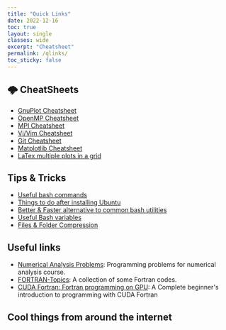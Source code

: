 ```yaml
---
title: "Quick Links"
date: 2022-12-16
toc: true
layout: single
classes: wide
excerpt: "Cheatsheet"
permalink: /qlinks/
toc_sticky: false
---
```


## 🌩️ CheatSheets
- [GnuPlot Cheatsheet](https://github.com/Koushikphy/CheatSheets/blob/master/cheatsheets/gnuplot_cheatsheet.md)
- [OpenMP Cheatsheet](https://github.com/Koushikphy/CheatSheets/blob/master/cheatsheets/OpenMPCheatSheet.md)
- [MPI Cheatsheet](https://github.com/Koushikphy/CheatSheets/blob/master/cheatsheets/MPICheatSheet.md)
- [Vi/Vim Cheatsheet](https://github.com/Koushikphy/CheatSheets/blob/master/cheatsheets/viCheatsheet.md)
- [Git Cheatsheet](https://github.com/Koushikphy/CheatSheets/blob/master/cheatsheets/gitCheatsheet.md)
- [Matplotlib Cheatsheet](https://github.com/Koushikphy/CheatSheets/blob/master/cheatsheets/matplotlibCheatSheet.md)
- [LaTex multiple plots in a grid](https://github.com/Koushikphy/CheatSheets/blob/master/cheatsheets/latex_subfig.md)


## Tips & Tricks
- [Useful bash commands](https://github.com/Koushikphy/Better-Linux/blob/main/commands.md)
- [Things to do after installing Ubuntu](https://github.com/Koushikphy/Better-Linux/blob/main/afterInstallUbuntu.md)
- [Better & Faster alternative to common bash utilities](https://github.com/Koushikphy/Better-Linux/blob/main/betterLinux.md)
- [Useful Bash variables](https://github.com/Koushikphy/Better-Linux/blob/main/bashVariables.md)
- [Files & Folder Compression](https://github.com/Koushikphy/Better-Linux/blob/main/compression.md)

## Useful links
- [Numerical Analysis Problems](https://github.com/Koushikphy/Numerical-Analysis-Problems): Programming problems for numerical analysis course.
- [FORTRAN-Topics](https://github.com/Koushikphy/FORTRAN-Topics): A collection of some Fortran codes.
- [CUDA Fortran: Fortran programming on GPU](https://github.com/Koushikphy/Intro-to-CUDA-Fortran): A Complete beginner's introduction to programming with CUDA Fortran


## Cool things from around the internet